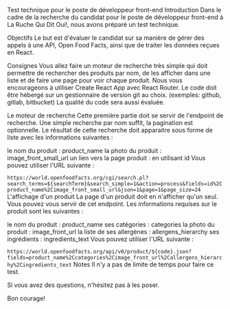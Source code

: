Test technique pour le poste de développeur front-end
Introduction
Dans le cadre de la recherche du candidat pour le poste de développeur front-end à La Ruche Qui Dit Oui!, nous avons préparé un test technique.

Objectifs
Le but est d'évaluer le candidat sur sa manière de gérer des appels à une API, Open Food Facts, ainsi que de traiter les données reçues en React.

Consignes
Vous allez faire un moteur de recherche très simple qui doit permettre de rechercher des produits par nom, de les afficher dans une liste et de faire une page pour voir chaque produit. Nous vous encourageons à utiliser Create React App avec React Router. Le code doit être hébergé sur un gestionnaire de version git au choix. (exemples: github, gitlab, bitbucket) La qualité du code sera aussi évaluée.

Le moteur de recherche
Cette première partie doit se servir de l'endpoint de recherche. Une simple recherche par nom suffit, la pagination est optionnelle. Le résultat de cette recherche doit apparaitre sous forme de liste avec les informations suivantes :

le nom du produit : product_name
la photo du produit : image_front_small_url
un lien vers la page produit : en utilisant id
Vous pouvez utiliser l'URL suivante :

`https://world.openfoodfacts.org/cgi/search.pl?search_terms=${searchTerm}&search_simple=1&action=process&fields=id%2Cproduct_name%2Cimage_front_small_url&json=1&page=1&page_size=24`
L'affichage d'un produit
La page d'un produit doit en n'afficher qu'un seul. Vous pouvez vous servir de cet endpoint. Les informations requises sur le produit sont les suivantes :

le nom du produit : product_name
ses catégories : categories
la photo du produit : image_front_url
la liste de ses allergènes : allergens_hierarchy
ses ingrédients : ingredients_text
Vous pouvez utiliser l'URL suivante :

`https://world.openfoodfacts.org/api/v0/product/${code}.json?fields=product_name%2Ccategories%2Cimage_front_url%2Callergens_hierarchy%2Cingredients_text`
Notes
Il n'y a pas de limite de temps pour faire ce test.

Si vous avez des questions, n'hésitez pas à les poser.

Bon courage!